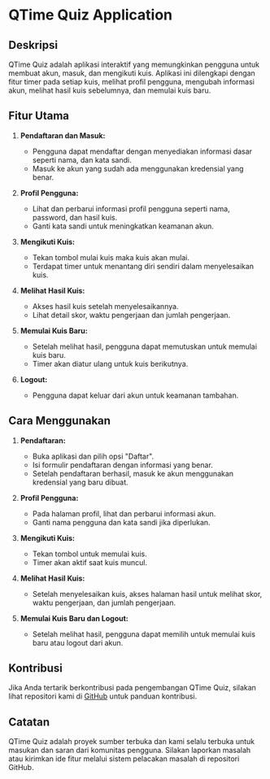 # QTime Quiz Application

## Deskripsi
QTime Quiz adalah aplikasi interaktif yang memungkinkan pengguna untuk membuat akun, masuk, dan mengikuti kuis. Aplikasi ini dilengkapi dengan fitur timer pada setiap kuis, melihat profil pengguna, mengubah informasi akun, melihat hasil kuis sebelumnya, dan memulai kuis baru. 

## Fitur Utama
1. **Pendaftaran dan Masuk:**
   - Pengguna dapat mendaftar dengan menyediakan informasi dasar seperti nama, dan kata sandi.
   - Masuk ke akun yang sudah ada menggunakan kredensial yang benar.

2. **Profil Pengguna:**
   - Lihat dan perbarui informasi profil pengguna seperti nama, password, dan hasil kuis.
   - Ganti kata sandi untuk meningkatkan keamanan akun.

3. **Mengikuti Kuis:**
   - Tekan tombol mulai kuis maka kuis akan mulai.
   - Terdapat timer untuk menantang diri sendiri dalam menyelesaikan kuis.

4. **Melihat Hasil Kuis:**
   - Akses hasil kuis setelah menyelesaikannya.
   - Lihat detail skor, waktu pengerjaan dan jumlah pengerjaan.

5. **Memulai Kuis Baru:**
   - Setelah melihat hasil, pengguna dapat memutuskan untuk memulai kuis baru.
   - Timer akan diatur ulang untuk kuis berikutnya.

6. **Logout:**
   - Pengguna dapat keluar dari akun untuk keamanan tambahan.

## Cara Menggunakan
1. **Pendaftaran:**
   - Buka aplikasi dan pilih opsi "Daftar".
   - Isi formulir pendaftaran dengan informasi yang benar.
   - Setelah pendaftaran berhasil, masuk ke akun menggunakan kredensial yang baru dibuat.

2. **Profil Pengguna:**
   - Pada halaman profil, lihat dan perbarui informasi akun.
   - Ganti nama pengguna dan kata sandi jika diperlukan.

3. **Mengikuti Kuis:**
   - Tekan tombol untuk memulai kuis.
   - Timer akan aktif saat kuis muncul.

4. **Melihat Hasil Kuis:**
   - Setelah menyelesaikan kuis, akses halaman hasil untuk melihat skor, waktu pengerjaan, dan jumlah pengerjaan.

5. **Memulai Kuis Baru dan Logout:**
   - Setelah melihat hasil, pengguna dapat memilih untuk memulai kuis baru atau logout dari akun.

## Kontribusi
Jika Anda tertarik berkontribusi pada pengembangan QTime Quiz, silakan lihat repositori kami di [GitHub](https://github.com/dopealicious/QTime) untuk panduan kontribusi.

## Catatan
QTime Quiz adalah proyek sumber terbuka dan kami selalu terbuka untuk masukan dan saran dari komunitas pengguna. Silakan laporkan masalah atau kirimkan ide fitur melalui sistem pelacakan masalah di repositori GitHub.
